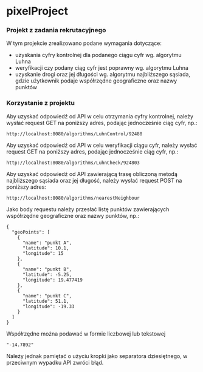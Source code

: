 # pixelProject
### Projekt z zadania rekrutacyjnego

W tym projekcie zrealizowano podane wymagania dotyczące:
- uzyskania cyfry kontrolnej dla podanego ciągu cyfr wg. algorytmu Luhna
- weryfikacji czy podany ciąg cyfr jest poprawny wg. algorytmu Luhna
- uzyskanie drogi oraz jej długości wg. algorytmu najbliższego sąsiada, gdzie użytkownik podaje współrzędne geograficzne oraz nazwy punktów

### Korzystanie z projektu

Aby uzyskać odpowiedź od API w celu otrzymania cyfry kontrolnej, należy wysłać request GET na poniższy adres, podając jednocześnie ciąg cyfr, np.:
```
http://localhost:8080/algorithms/LuhnControl/92480
```

Aby uzyskać odpowiedź od API w celu weryfikacji ciągu cyfr, należy wysłać request GET na poniższy adres, podając jednocześnie ciąg cyfr, np.:
```
http://localhost:8080/algorithms/LuhnCheck/924803
```

Aby uzyskać odpowiedź od API zawierającą trasę obliczoną metodą najbliższego sąsiada oraz jej długość, należy wysłać request POST na poniższy adres:
```
http://localhost:8080/algorithms/nearestNeighbour
```
Jako body requestu należy przesłać listę punktów zawierających współrzędne geograficzne oraz nazwy punktów, np.:
```
{
  "geoPoints": [
    {
      "name": "punkt A",
      "latitude": 10.1,
      "longitude": 15
    },
    {
      "name": "punkt B",
      "latitude": -5.25,
      "longitude": 19.477419
    },
    {
      "name": "punkt C",
      "latitude": 51.1,
      "longitude": -19.33
    }
  ]
}
```
Współrzędne można podawać w formie liczbowej lub tekstowej
```
"-14.7892"
```
Należy jednak pamiętać o użyciu kropki jako separatora dziesiętnego, w przeciwnym wypadku API zwróci błąd.